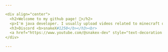 ```yaml
---

<div align="center">
  <h2>Welcome to my github page! 👋</h2>
  <p>I'm java developer. I usually upload videos related to minecraft or streaming.</p><br>
  <h3>Discord <b>snakeX#1250</b></h3><br>
  <a href="https://www.youtube.com/@snakex-dev" style="text-decoration:none;">YouTube Channel</a>
</div>

---
```


